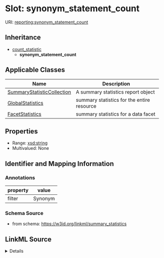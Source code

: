 # Slot: synonym_statement_count

URI: [reporting:synonym_statement_count](https://w3id.org/linkml/reportsynonym_statement_count)




## Inheritance

* [count_statistic](count_statistic.md)
    * **synonym_statement_count**





## Applicable Classes

| Name | Description |
| --- | --- |
[SummaryStatisticCollection](SummaryStatisticCollection.md) | A summary statistics report object
[GlobalStatistics](GlobalStatistics.md) | summary statistics for the entire resource
[FacetStatistics](FacetStatistics.md) | summary statistics for a data facet






## Properties

* Range: [xsd:string](http://www.w3.org/2001/XMLSchema#string)
* Multivalued: None







## Identifier and Mapping Information





### Annotations

| property | value |
| --- | --- |
| filter | Synonym |



### Schema Source


* from schema: https://w3id.org/linkml/summary_statistics




## LinkML Source

<details>
```yaml
name: synonym_statement_count
annotations:
  filter:
    tag: filter
    value: Synonym
from_schema: https://w3id.org/linkml/summary_statistics
rank: 1000
is_a: count_statistic
alias: synonym_statement_count
owner: SummaryStatisticCollection
domain_of:
- SummaryStatisticCollection
slot_group: metadata_statistic_group
range: string

```
</details>